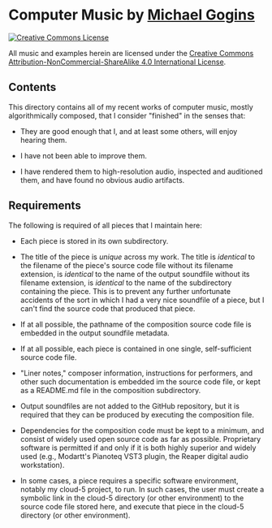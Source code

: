 # Computer Music by <a href="https://michaelgogins.tumblr.com">Michael Gogins</a>

<a rel="license" href="http://creativecommons.org/licenses/by-nc-sa/4.0/"><img alt="Creative Commons License" 
style="border-width:0" src="https://i.creativecommons.org/l/by-nc-sa/4.0/88x31.png" />
</a>
<p>All music and examples herein are licensed under the  
<a rel="license" href="http://creativecommons.org/licenses/by-nc-sa/4.0/">
Creative Commons Attribution-NonCommercial-ShareAlike 4.0 International License</a>.

## Contents

This directory contains all of my recent works of computer music, mostly 
algorithmically composed, that I consider "finished" in the senses that:

 - They are good enough that I, and at least some others, will enjoy hearing 
   them.

 - I have not been able to improve them.

 - I have rendered them to high-resolution audio, inspected and auditioned 
   them, and have found no obvious audio artifacts.

## Requirements

The following is required of all pieces that I maintain here:

 - Each piece is stored in its own subdirectory.

 - The title of the piece is _unique_ across my work. The title is _identical_ 
   to the filename of the piece's source code file without its filename 
   extension, is _identical_ to the name of the output soundfile without its 
   filename extension, is _identical_ to the name of the subdirectory 
   containing the piece. This is to prevent any further unfortunate accidents 
   of the sort in which I had a very nice soundfile of a piece, but I can't 
   find the source code that produced that piece.

 - If at all possible, the pathname of the composition source code file is 
   embedded in the output soundfile metadata.

 - If at all possible, each piece is contained in one single, self-sufficient 
   source code file.

 - "Liner notes," composer information, instructions for performers, and other 
   such documentation is embedded im the source code file, or kept as a 
   README.md file in the composition subdirectory.

 - Output soundfiles are not added to the GitHub repository, but it is 
   required that they can be produced by executing the composition file.

 - Dependencies for the composition code must be kept to a minimum, and 
   consist of widely used open source code as far as possible. Proprietary 
   software is permitted if and only if it is both highly superior and widely 
   used (e.g., Modartt's Pianoteq VST3 plugin, the Reaper digital audio 
   workstation).

 - In some cases, a piece requires a specific software environment, notably my 
   cloud-5 project, to run. In such cases, the user must create a symbolic 
   link in the cloud-5 directory (or other environment) to the source code 
   file stored here, and execute that piece in the cloud-5 directory (or other 
   environment).

 

